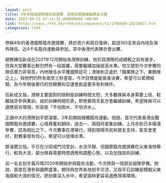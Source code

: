 ```yaml
---
layout: post
title: 4年來再辦國際龍舟邀請賽　港隊加緊操練冀躋身決賽
date: 2023-06-21 07:14:31.000000000 +08:00
link: https://news.rthk.hk/rthk/ch/component/k2/1705669-20230621.htm
categories: rthk
---
```


停辦4年的香港國際龍舟邀請賽，將於周六和周日復辦，超過160支來自內地及海外隊伍、近4千名龍舟運動員參加，其中香港代表隊亦會出賽。

總教練伍新成在2021年12月開始為港隊訓練，他形容港隊的成績較之前有進步，但與大型賽事比較仍然有一段距離，需要繼續加操提高水準。他又提到今次參賽的隊伍實力非常高，內地隊伍水平獲國際認可；港隊則正處於「職業隊之下、業餘隊之上」，與他們仍然有兩至三秒差距，今次目標是能晉身決賽，希望可以累積經驗，為今年稍後舉行的世錦賽和亞運會創造更多有利條件。

伍新成又指，港隊主要面對的限制是訓練時間太短，大多數隊員本身需要上班，較難抽空參與集訓，由於訓練時間珍貴，即使暴雨天氣亦會繼續訓練，希望隊員可以適應惡劣環境，形容是「不怕雨水、不怕洪水」。

正讀中大的港隊划手鄧淏聰，3年前開始接觸龍舟運動。他說，首次代表香港出戰國際龍舟邀請賽，心情興奮和期待，過去一、兩個月密集訓練，上月亦到日本橫濱參賽，認為相比之下，今次賽事在港舉行，得到現場市民和朋友支持，氣氛會更好，對賽事很有信心，希望可以發揮水準。

鄧淏聰又指，平日在沙田城門河受訓，水流平靜，但國際龍舟邀請賽在尖東海傍舉行，較為大浪，部分隊員需要時間適應和調整心態，以及加強技術訓練。

另一名女划手黃月晴2020年開始參與龍舟活動，今次將與一班朋友組隊參賽。她說，首度在港參與國際盛事，期待與世界各地划手交流，又指平日訓練是模擬尖東海面較大浪的情況，把划槳深入水中，希望屆時更容易適應現場環境。
